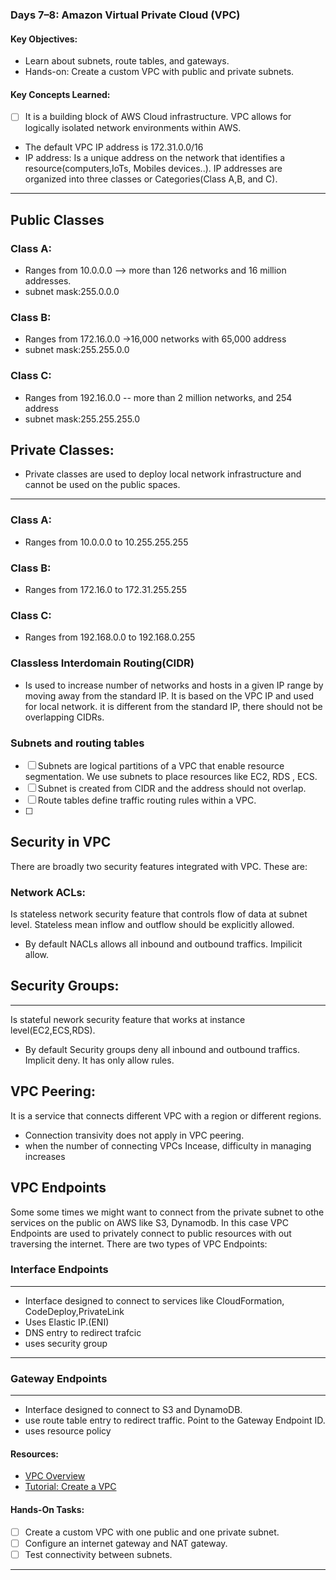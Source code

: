 ### **Days 7–8: Amazon Virtual Private Cloud (VPC)**

#### **Key Objectives:**

- Learn about subnets, route tables, and gateways.
- Hands-on: Create a custom VPC with public and private subnets.

#### **Key Concepts Learned:**

- [ ] It is a building block of AWS Cloud infrastructure. VPC allows for logically isolated network environments within AWS.
- The default VPC IP address is 172.31.0.0/16
- IP address: Is a unique address on the network that identifies a resource(computers,IoTs, Mobiles devices..). IP addresses are organized into three classes or Categories(Class A,B, and C).

---

## Public Classes

### **Class A:**

- Ranges from 10.0.0.0 --> more than 126 networks and 16 million addresses.
- subnet mask:255.0.0.0

### **Class B:**

- Ranges from 172.16.0.0 ->16,000 networks with 65,000 address
- subnet mask:255.255.0.0

### **Class C:**

- Ranges from 192.16.0.0 -- more than 2 million networks, and 254 address
- subnet mask:255.255.255.0

## Private Classes:

- Private classes are used to deploy local network infrastructure and cannot be used on the public spaces.

---

### **Class A:**

- Ranges from 10.0.0.0 to 10.255.255.255

### **Class B:**

- Ranges from 172.16.0 to 172.31.255.255

### **Class C:**

- Ranges from 192.168.0.0 to 192.168.0.255

### **Classless Interdomain Routing(CIDR)**

- Is used to increase number of networks and hosts in a given IP range by moving away from the standard IP. It is based on the VPC IP and used for local network. it is different from the standard IP, there should not be overlapping CIDRs.

### **Subnets and routing tables**

- [ ] Subnets are logical partitions of a VPC that enable resource segmentation. We use subnets to place resources like EC2, RDS , ECS.
- [ ] Subnet is created from CIDR and the address should not overlap.
- [ ] Route tables define traffic routing rules within a VPC.
- [ ]

## Security in VPC

There are broadly two security features integrated with VPC. These are:

### **Network ACLs:**

Is stateless network security feature that controls flow of data at subnet level. Stateless mean inflow and outflow should be explicitly allowed.

- By default NACLs allows all inbound and outbound traffics. Impilicit allow.

## **Security Groups:**

---

Is stateful nework security feature that works at instance level(EC2,ECS,RDS).

- By default Security groups deny all inbound and outbound traffics. Implicit deny. It has only allow rules.

## VPC Peering:

It is a service that connects different VPC with a region or different regions.

- Connection transivity does not apply in VPC peering.
- when the number of connecting VPCs Incease, difficulty in managing increases

## VPC Endpoints

Some some times we might want to connect from the private subnet to othe services on the public on AWS like S3, Dynamodb. In this case VPC Endpoints are used to privately connect to public resources with out traversing the internet. There are two types of VPC Endpoints:

### **Interface Endpoints**

---

- Interface designed to connect to services like CloudFormation, CodeDeploy,PrivateLink
- Uses Elastic IP.(ENI)
- DNS entry to redirect trafcic
- uses security group

---

### **Gateway Endpoints**

---

- Interface designed to connect to S3 and DynamoDB.
- use route table entry to redirect traffic. Point to the Gateway Endpoint ID.
- uses resource policy

#### **Resources:**

- [VPC Overview](https://aws.amazon.com/vpc/)
- [Tutorial: Create a VPC](https://docs.aws.amazon.com/vpc/latest/userguide/vpc-getting-started.html)

#### **Hands-On Tasks:**

- [ ] Create a custom VPC with one public and one private subnet.
- [ ] Configure an internet gateway and NAT gateway.
- [ ] Test connectivity between subnets.

---
